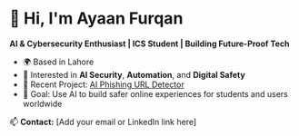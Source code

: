 # 👋 Hi, I'm Ayaan Furqan 
**AI & Cybersecurity Enthusiast | ICS Student | Building Future-Proof Tech**

- 🌍 Based in Lahore 
- 🔐 Interested in **AI Security**, **Automation**, and **Digital Safety**  
- 🚀 Recent Project: [AI Phishing URL Detector](https://github.com/yourusername/phishing-url-detector)  
- 🎯 Goal: Use AI to build safer online experiences for students and users worldwide  

📫 **Contact:** [Add your email or LinkedIn link here]
